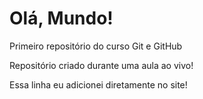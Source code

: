 # Olá, Mundo!
 Primeiro repositório do curso Git e GitHub

 Repositório criado durante uma aula ao vivo!

 Essa linha eu adicionei diretamente no site!
